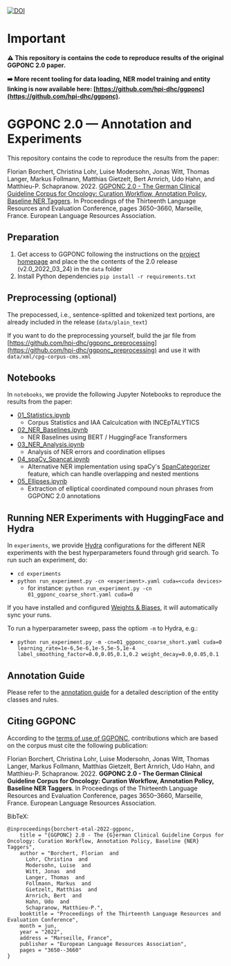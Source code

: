 [![DOI](https://zenodo.org/badge/411603699.svg)](https://zenodo.org/badge/latestdoi/411603699)

# Important

**⚠️ This repository is contains the code to reproduce results of the original GGPONC 2.0 paper.**


**➡️ More recent tooling for data loading, NER model training and entity linking is now available here: [https://github.com/hpi-dhc/ggponc](https://github.com/hpi-dhc/ggponc).**

# GGPONC 2.0 — Annotation and Experiments

This repository contains the code to reproduce the results from the paper:

Florian Borchert, Christina Lohr, Luise Modersohn, Jonas Witt, Thomas Langer, Markus Follmann, Matthias Gietzelt, Bert Arnrich, Udo Hahn, and Matthieu-P. Schapranow. 2022. [GGPONC 2.0 - The German Clinical Guideline Corpus for Oncology: Curation Workflow, Annotation Policy, Baseline NER Taggers](https://aclanthology.org/2022.lrec-1.389/). In Proceedings of the Thirteenth Language Resources and Evaluation Conference, pages 3650–3660, Marseille, France. European Language Resources Association.

## Preparation

1. Get access to GGPONC following the instructions on the [project homepage](https://www.leitlinienprogramm-onkologie.de/projekte/ggponc-english/) and place the the contents of the 2.0 release (v2.0_2022_03_24) in the `data` folder
2. Install Python dependencies `pip install -r requirements.txt` 

## Preprocessing (optional)

The prepocessed, i.e., sentence-splitted and tokenized text portions, are already included in the release (`data/plain_text`) 

If you want to do the preprocessing yourself, build the jar file from [https://github.com/hpi-dhc/ggponc_preprocessing](https://github.com/hpi-dhc/ggponc_preprocessing) and use it with `data/xml/cpg-corpus-cms.xml`

## Notebooks

In `notebooks`, we provide the following Jupyter Notebooks to reproduce the results from the paper:

- [01_Statistics.ipynb](notebooks/01_Statistics.ipynb)
    - Corpus Statistics and IAA Calculcation with INCEpTALYTICS
- [02_NER_Baselines.ipynb](notebooks/02_NER_Baselines.ipynb)
    - NER Baselines using BERT / HuggingFace Transformers
- [03_NER_Analysis.ipynb](notebooks/03_NER_Analysis.ipynb)
    - Analysis of NER errors and coordination ellipses
- [04_spaCy_Spancat.ipynb](notebooks/04_spaCy_Spancat.ipynb) 
    - Alternative NER implementation using spaCy's [SpanCategorizer](https://spacy.io/api/spancategorizer) feature, which can handle overlapping and nested mentions
- [05_Ellipses.ipynb](notebooks/05_Ellipses.ipynb)
    - Extraction of elliptical coordinated compound noun phrases from GGPONC 2.0 annotations

## Running NER Experiments with HuggingFace and Hydra

In `experiments`, we provide [Hydra](https://github.com/facebookresearch/hydra) configurations for the different NER experiments with the best hyperparameters found through grid search.
To run such an experiment, do:
- `cd experiments`
- `python run_experiment.py -cn <experiment>.yaml cuda=<cuda devices>`
    - for instance: `python run_experiment.py -cn 01_ggponc_coarse_short.yaml cuda=0`

If you have installed and configured [Weights & Biases](https://wandb.ai/), it will automatically sync your runs.

To run a hyperparameter sweep, pass the optiom `-m` to Hydra, e.g.:
- `python run_experiment.py -m -cn=01_ggponc_coarse_short.yaml cuda=0 learning_rate=1e-6,5e-6,1e-5,5e-5,1e-4 label_smoothing_factor=0.0,0.05,0.1,0.2 weight_decay=0.0,0.05,0.1` 

## Annotation Guide

Please refer to the [annotation guide](annotation_guide/anno_guide.pdf) for a detailed description of the entity classes and rules.

## Citing GGPONC

According to the [terms of use of GGPONC](https://www.leitlinienprogramm-onkologie.de/projekte/ggponc-english/), contributions which are based on the corpus must cite the following publication: 

Florian Borchert, Christina Lohr, Luise Modersohn, Jonas Witt, Thomas Langer, Markus Follmann, Matthias Gietzelt, Bert Arnrich, Udo Hahn, and Matthieu-P. Schapranow. 2022. **GGPONC 2.0 - The German Clinical Guideline Corpus for Oncology: Curation Workflow, Annotation Policy, Baseline NER Taggers**. In Proceedings of the Thirteenth Language Resources and Evaluation Conference, pages 3650–3660, Marseille, France. European Language Resources Association.

BibTeX:

```
@inproceedings{borchert-etal-2022-ggponc,
    title = "{GGPONC} 2.0 - The {G}erman Clinical Guideline Corpus for Oncology: Curation Workflow, Annotation Policy, Baseline {NER} Taggers",
    author = "Borchert, Florian  and
      Lohr, Christina  and
      Modersohn, Luise  and
      Witt, Jonas  and
      Langer, Thomas  and
      Follmann, Markus  and
      Gietzelt, Matthias  and
      Arnrich, Bert  and
      Hahn, Udo  and
      Schapranow, Matthieu-P.",
    booktitle = "Proceedings of the Thirteenth Language Resources and Evaluation Conference",
    month = jun,
    year = "2022",
    address = "Marseille, France",
    publisher = "European Language Resources Association",
    pages = "3650--3660"
}

```

